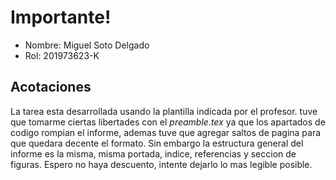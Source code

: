 # Importante!

* Nombre: Miguel Soto Delgado
* Rol: 201973623-K

## Acotaciones
La tarea esta desarrollada usando la plantilla indicada por el profesor.
tuve que tomarme ciertas libertades con el _preamble.tex_ ya que los
apartados de codigo rompian el informe, ademas tuve que agregar saltos
de pagina para que quedara decente el formato. Sin embargo la estructura
general del informe es la misma, misma portada, indice, referencias y
seccion de figuras. Espero no haya descuento, intente dejarlo lo mas
legible posible.